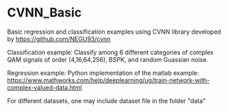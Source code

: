 # CVNN_Basic
Basic regression and classification examples using CVNN library developed by https://github.com/NEGU93/cvnn

Classification example: Classify among 6 different categories of complex QAM signals of order (4,16,64,256), BSPK, and random Guassian noise.


Regression example: Python implementation of the matlab example:   https://www.mathworks.com/help/deeplearning/ug/train-network-with-complex-valued-data.html



For different datasets, one may include dataset file in the folder "data"


